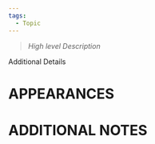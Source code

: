 ```yaml
---
tags:
  - Topic
---
```


> *High level Description*

Additional Details
# APPEARANCES

# ADDITIONAL NOTES